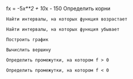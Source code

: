 
fx = -5*x**2 + 10*x - 150
    Определить корни

    Найти интервалы, на которых функция возрастает

    Найти интервалы, на которых функция убывает

    Построить график

    Вычислить вершину

    Определить промежутки, на котором f > 0

    Определить промежутки, на котором f < 0
